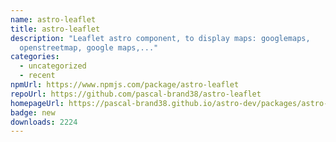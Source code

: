 ```yaml
---
name: astro-leaflet
title: astro-leaflet
description: "Leaflet astro component, to display maps: googlemaps,
  openstreetmap, google maps,..."
categories:
  - uncategorized
  - recent
npmUrl: https://www.npmjs.com/package/astro-leaflet
repoUrl: https://github.com/pascal-brand38/astro-leaflet
homepageUrl: https://pascal-brand38.github.io/astro-dev/packages/astro-leaflet
badge: new
downloads: 2224
---
```

